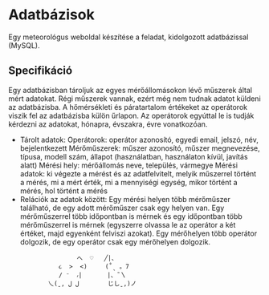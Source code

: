 # Adatbázisok

Egy meteorológus weboldal készítése a feladat, kidolgozott adatbázissal (MySQL).

## Specifikáció
Egy adatbázisban tároljuk az egyes mérőállomásokon lévő műszerek által mért adatokat. Régi műszerek vannak, ezért még nem tudnak adatot küldeni az adatbázisba. A hőmérsékleti és páratartalom értékeket az operátorok viszik fel az adatbázisba külön űrlapon. Az operátorok egyúttal le is tudják kérdezni az adatokat, hónapra, évszakra, évre vonatkozóan.
- Tárolt adatok:
Operátorok: operátor azonosító, egyedi email, jelszó, név, bejelentkezett
Mérőműszerek: műszer azonosító, műszer megnevezése, típusa, modell szám, állapot (használatban, használaton kívül, javítás alatt)
Mérési hely: mérőállomás neve, település, vármegye
Mérési adatok: ki végezte a mérést és az adatfelvitelt, melyik műszerrel történt a mérés, mi a mért érték, mi a mennyiségi egység, mikor történt a mérés, hol történt a mérés
- Relációk az adatok között:
Egy mérési helyen több mérőműszer található, de egy adott mérőműszer csak egy helyen van. Egy mérőműszerrel több időpontban is mérnek és egy időpontban több mérőműszerrel is mérnek (egyszerre olvassa le az operátor a két értéket, majd egyenként felviszi azokat). Egy mérőhelyen több operátor dolgozik, de egy operátor csak egy mérőhelyen dolgozik.

```plaintext
                   へ  ♡   ╱|、 
              ૮  >  <)     (˚ˎ 。7
              / ⁻  ៸|       |、˜〵       
           乀(ˍ, ل ل        じしˍ,)ノ
```
